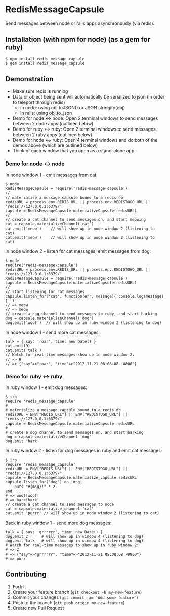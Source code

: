 # RedisMessageCapsule

Send messages between node or rails apps asynchronously (via redis).

## Installation (with npm for node) (as a gem for ruby)

    $ npm install redis_message_capsule
    $ gem install redis_message_capsule

## Demonstration
* Make sure redis is running
* Data or object being sent will automatically be serialized to json (in order to teleport through redis)
  * in node: using obj.toJSON() or JSON.stringify(obj)
  * in rails: using obj.to_json 
* Demo for node <-> node: Open 2 terminal windows to send messages between 2 node apps  (outlined below)
* Demo for ruby <-> ruby: Open 2 terminal windows to send messages between 2 ruby apps  (outlined below)
* Demo for node <-> ruby: Open 4 terminal windows and do both of the demos above (which are outlined below)
* Think of each window that you open as a stand-alone app

### Demo for node <-> node
In node window 1 - emit messages from cat:

    $ node
    RedisMessageCapsule = require('redis-message-capsule')
    //
    // materialize a message capsule bound to a redis db
    redisURL = process.env.REDIS_URL || process.env.REDISTOGO_URL || 'redis://127.0.0.1:6379/' 
    capsule = RedisMessageCapsule.materializeCapsule(redisURL)
    //
    // create a cat channel to send messages on, and start meowing
    cat = capsule.materializeChannel('cat')
    cat.emit('meow')    // will show up in node window 2 (listening to cat)
    cat.emit('meow')    // will show up in node window 2 (listening to cat)
 
In node window 2 - listen for cat messages, emit messages from dog:

    $ node
    require('redis-message-capsule')
    redisURL = process.env.REDIS_URL || process.env.REDISTOGO_URL || 'redis://127.0.0.1:6379/' 
    RedisMessageCapsule = require('redis-message-capsule')
    capsule = RedisMessageCapsule.materializeCapsule(redisURL)
    //
    // start listening for cat messages
    capsule.listen_for('cat', function(err, message){ console.log(message) }  ) 
    // => meow
    // => meow    
    // create a dog channel to send messages to ruby, and start barking
    dog = capsule.materializeChannel('dog')
    dog.emit('woof')  // will show up in ruby window 2 (listening to dog)

In node window 1 - send more cat messages:

    talk = { say: 'roar', time: new Date() }
    cat.emit(9)
    cat.emit( talk )
    // Watch for real-time messages show up in node window 2:
    // => 9 
    // => {"say"=>"roar", "time"=>"2012-11-21 08:08:08 -0800"} 

###  Demo for ruby <-> ruby
In ruby window 1 - emit dog messages:

    $ irb
    require 'redis_message_capsule'
    #
    # materialize a message capsule bound to a redis db
    redisURL = ENV["REDIS_URL"] || ENV["REDISTOGO_URL"] || "redis://127.0.0.1:6379/"
    capsule = RedisMessageCapsule.materializeCapsule redisURL
    #
    # create a dog channel to send messages on, and start barking
    dog = capsule.materializeChannel 'dog'
    dog.emit 'bark'

In ruby window 2 -  listen for dog messages in ruby and emit cat messages:

    $ irb
    require 'redis_message_capsule'
    redisURL = ENV["REDIS_URL"] || ENV["REDISTOGO_URL"] || "redis://127.0.0.1:6379/"
    capsule = RedisMessageCapsule.materialize_capsule redisURL
    capsule.listen_for('dog') do |msg| 
        puts "#{msg}!" * 2
    end
    # => woof!woof!
    # => bark!bark!
    // create a cat channel to send messages to node
    cat = capsule.materialize_channel 'cat'
    cat.emit 'purrr' // will show up in node window 2 (listening to cat)

Back in ruby window 1 - send more dog messages:

    talk = { say: 'grrrrrr', time: new Date() }
    dog.emit 2      # will show up in window 4 (listening to dog)
    dog.emit talk   # will show up in window 4 (listening to dog)
    # Watch for real-time messages to show up in ruby window 2:
    # => 2 
    # => {"say"=>"grrrrrr", "time"=>"2012-11-21 08:08:08 -0800"} 
    # => purr

## Contributing

1. Fork it
2. Create your feature branch (`git checkout -b my-new-feature`)
3. Commit your changes (`git commit -am 'Add some feature'`)
4. Push to the branch (`git push origin my-new-feature`)
5. Create new Pull Request
